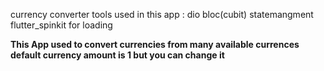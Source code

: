 
currency converter
tools used in this app :
dio
bloc(cubit) statemangment
flutter_spinkit for loading


**This App used to convert currencies from many available currences 
default currency amount is 1 but you can change it**
